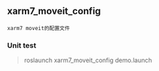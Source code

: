 ## xarm7_moveit_config

 	xarm7 moveit的配置文件

### Unit test

> roslaunch xarm7_moveit_config demo.launch



